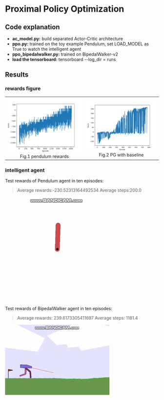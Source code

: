 # Proximal Policy Optimization
## Code explanation 
- **ac_model.py:** build separated Actor-Critic architecture
- **ppo.py:** trained on the toy example Pendulum, set LOAD_MODEL as True to watch the intelligent agent
- **ppo_bipedalwalker.py:** trained on BipedalWalker-v2  
- **load the tensorboard:** tensorboard --log_dir = runs

## Results
### rewards figure
<table>
    <tr>
        <td ><center><img src="figures/pen_scores.png" width="400">Fig.1 pendulum rewards</center></td>
        <td ><center><img src="figures/bipedal_scores.png"  width="400">Fig.2 PG with baseline</center></td>
    </tr>
</table>

### intelligent agent
Test rewards of Pendulum agent in ten episodes:
> Average rewards:-230.52313164492534   Average steps:200.0 

![best](figures/ppo_pendulum.gif) <br />

Test rewards of BipedalWalker agent in ten episodes:
> Average rewards: 239.6173305411697    Average steps: 1181.4

![best](figures/ppo_bipedal.gif) <br />